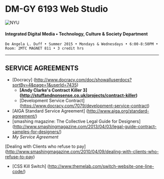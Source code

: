 # DM-GY 6193 Web Studio

![NYU](http://ws2.polishedsolid.com/de/nyu_soe_logo.png)
#### Integrated Digital Media • Technology, Culture & Society Department

    De Angela L. Duff • Summer 2015 • Mondays & Wednesdays • 6:00-8:50PM • Room: 2MTC MAGNET 811 • 3 credit hrs

---

## SERVICE AGREEMENTS

* [Docracy] (http://www.docracy.com/doc/showalluserdocs?sortBy=4&page=1&userId=7435)
  * **[Andy Clarke's Contract Killer 3] (http://stuffandnonsense.co.uk/projects/contract-killer)**
  * [Development Service Contract] (https://www.docracy.com/7079/development-service-contract)
* [AIGA Standard Service Agreement] (http://www.aiga.org/standard-agreement/)
* [smashing magazine: The Collective Legal Guide for Designers] (http://www.smashingmagazine.com/2013/04/03/legal-guide-contract-samples-for-designers/)
* *My Service Agreement*

[Dealing with Clients who refuse to pay] (http://www.smashingmagazine.com/2010/04/09/dealing-with-clients-who-refuse-to-pay)
* [CSS Kill Switch] (http://www.themelab.com/switch-website-one-line-code/)










